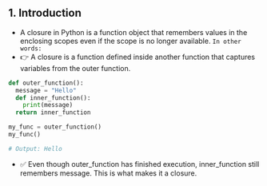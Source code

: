 ## 1. Introduction

- A closure in Python is a function object that remembers values in the enclosing scopes even if the scope is no longer available.
`In other words:`
- 👉 A closure is a function defined inside another function that captures variables from the outer function.
```python
def outer_function():
  message = "Hello"
  def inner_function():
    print(message)
  return inner_function

my_func = outer_function()
my_func()

# Output: Hello
```
- ✅ Even though outer_function has finished execution, inner_function still remembers message. This is what makes it a closure.